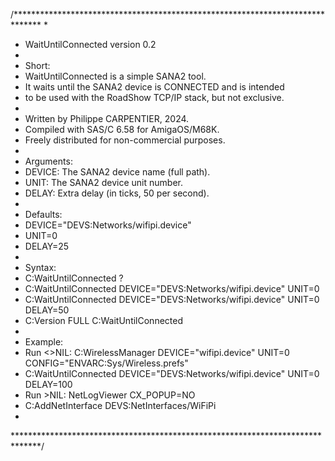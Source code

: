 /******************************************************************************
 * 
 * WaitUntilConnected version 0.2
 * 
 * Short:
 * WaitUntilConnected is a simple SANA2 tool.
 * It waits until the SANA2 device is CONNECTED and is intended
 * to be used with the RoadShow TCP/IP stack, but not exclusive.
 * 
 * Written by Philippe CARPENTIER, 2024.
 * Compiled with SAS/C 6.58 for AmigaOS/M68K.
 * Freely distributed for non-commercial purposes.
 * 
 * Arguments:
 * DEVICE: The SANA2 device name (full path).
 * UNIT:   The SANA2 device unit number.
 * DELAY:  Extra delay (in ticks, 50 per second).
 * 
 * Defaults:
 * DEVICE="DEVS:Networks/wifipi.device"
 * UNIT=0
 * DELAY=25
 * 
 * Syntax:
 * C:WaitUntilConnected ?
 * C:WaitUntilConnected DEVICE="DEVS:Networks/wifipi.device" UNIT=0
 * C:WaitUntilConnected DEVICE="DEVS:Networks/wifipi.device" UNIT=0 DELAY=50
 * C:Version FULL C:WaitUntilConnected
 * 
 * Example:
 * Run <>NIL: C:WirelessManager DEVICE="wifipi.device" UNIT=0 CONFIG="ENVARC:Sys/Wireless.prefs"
 * C:WaitUntilConnected DEVICE="DEVS:Networks/wifipi.device" UNIT=0 DELAY=100
 * Run >NIL: NetLogViewer CX_POPUP=NO
 * C:AddNetInterface DEVS:NetInterfaces/WiFiPi
 * 
 ******************************************************************************/
